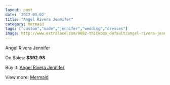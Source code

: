 ```yaml
---
layout: post
date: '2017-03-02'
title: "Angel Rivera Jennifer"
category: Mermaid
tags: ["custom","made","jennifer","wedding","dresses"]
image: http://www.extralace.com/9082-thickbox_default/angel-rivera-jennifer.jpg
---
```

Angel Rivera Jennifer

On Sales: **$392.98**
<a href="https://www.extralace.com/mermaid/4305-angel-rivera-jennifer.html"><amp-img layout="responsive" width="600" height="600" src="//www.extralace.com/9082-thickbox_default/angel-rivera-jennifer.jpg" alt="Angel Rivera Jennifer 0" /></a>
<a href="https://www.extralace.com/mermaid/4305-angel-rivera-jennifer.html"><amp-img layout="responsive" width="600" height="600" src="//www.extralace.com/9083-thickbox_default/angel-rivera-jennifer.jpg" alt="Angel Rivera Jennifer 1" /></a>
<a href="https://www.extralace.com/mermaid/4305-angel-rivera-jennifer.html"><amp-img layout="responsive" width="600" height="600" src="//www.extralace.com/9084-thickbox_default/angel-rivera-jennifer.jpg" alt="Angel Rivera Jennifer 2" /></a>

Buy it: [Angel Rivera Jennifer](https://www.extralace.com/mermaid/4305-angel-rivera-jennifer.html "Angel Rivera Jennifer")

View more: [Mermaid](https://www.extralace.com/5-mermaid "Mermaid")